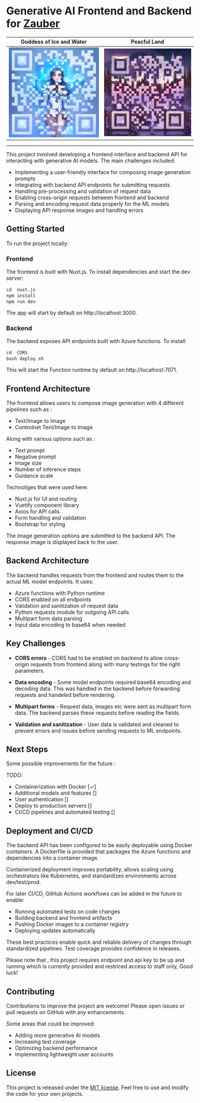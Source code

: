 # Generative AI Frontend and Backend for [Zauber](https://zauber.com) 

Goddess of Ice and Water   |  Peacful Land
:-------------------------:|:-------------------------:
![alt text](Q1.jpg)  |  ![alt text](Q2.jpg)
-------------------------------------------------------


This project involved developing a frontend interface and backend API for interacting with generative AI models. The main challenges included:

- Implementing a user-friendly interface for composing image generation prompts
- Integrating with backend API endpoints for submitting requests 
- Handling pre-processing and validation of request data
- Enabling cross-origin requests between frontend and backend
- Parsing and encoding request data properly for the ML models
- Displaying API response images and handling errors 


## Getting Started

To run the project locally:

### Frontend

The frontend is built with Nuxt.js. To install dependencies and start the dev server:

```
cd  nuxt.js
npm install
npm run dev
```

The app will start by default on http://localhost:3000.

### Backend

The backend exposes API endpoints built with Azure functions. To install:

```
cd  CORS
bash deploy.sh
```

This will start the Function runtime  by default  on http://localhost:7071.

## Frontend Architecture

The frontend allows users to compose image generation with 4 different pipelines such as :

- Text/Image to Image
- Controlnet Text/Image  to Image


Along with various options such as :

- Text prompt
- Negative prompt
- Image size
- Number of inference steps
- Guidance scale


Technoliges that were used here:

- Nuxt.js for UI and routing
- Vuetify component library
- Axios for API calls
- Form handling and validation
- Bootstrap for styling 

The image generation options are submitted to the backend API. The response image is displayed back to the user.

## Backend Architecture

The backend handles requests from the frontend and routes them to the actual ML model endpoints. It uses:

- Azure functions with Python runtime
- CORS enabled on all endpoints
- Validation and sanitization of request data
- Python requests module for outgoing API calls
- Multipart form data parsing
- Input data encoding to base64 when needed


## Key Challenges

- **CORS errors** - CORS had to be enabled on backend to allow cross-origin requests from frontend along with many testings for the right parameters.

- **Data encoding** - Some model endpoints required base64 encoding and decoding data. This was handled in the backend before forwarding requests and handeled before rendering.

- **Multipart forms** - Request data, images etc were sent as multipart form data. The backend parses these requests before reading the fields.

- **Validation and sanitization** - User data is validated and cleaned to prevent errors and issues before sending requests to ML endpoints.

## Next Steps

Some possible improvements for the future :

TODO:
- Containerization with Docker          [✓] 
- Additional models and features        []
- User authentication  	       		    []
- Deploy to production servers          []
- CI/CD pipelines and automated testing []


## Deployment and CI/CD

The backend API has been configured to be easily deployable using Docker containers. A Dockerfile is provided that packages the Azure functions and dependencies into a container image.

Containerized deployment improves portability, allows scaling using orchestrators like Kubernetes, and standardizes environments across dev/test/prod.

For later CI/CD, GitHub Actions workflows can be added in the future to enable:

- Running automated tests on code changes
- Building backend and frontend artifacts
- Pushing Docker images to a container registry  
- Deploying updates automatically

These best practices enable quick and reliable delivery of changes through standardized pipelines. Test coverage provides confidence in releases.


Please note that , this project requires endpoint and api key to be up and running which is currently provided and restriced access to staff only, Good luck!



## Contributing

Contributions to improve the project are welcome! Please open issues or pull requests on GitHub with any enhancements.

Some areas that could be improved:

- Adding more generative AI models
- Increasing test coverage
- Optimizing backend performance
- Implementing lightweight user accounts

## License

This project is released under the [MIT license](https://choosealicense.com/licenses/mit/). Feel free to use and modify the code for your own projects.
